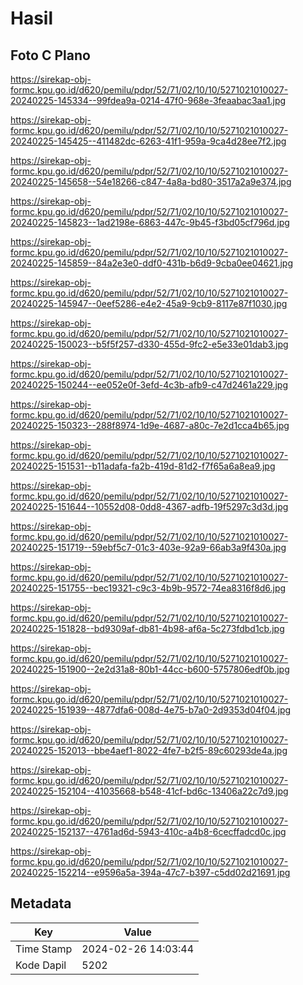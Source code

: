 # Hasil

## Foto C Plano

https://sirekap-obj-formc.kpu.go.id/d620/pemilu/pdpr/52/71/02/10/10/5271021010027-20240225-145334--99fdea9a-0214-47f0-968e-3feaabac3aa1.jpg

https://sirekap-obj-formc.kpu.go.id/d620/pemilu/pdpr/52/71/02/10/10/5271021010027-20240225-145425--411482dc-6263-41f1-959a-9ca4d28ee7f2.jpg

https://sirekap-obj-formc.kpu.go.id/d620/pemilu/pdpr/52/71/02/10/10/5271021010027-20240225-145658--54e18266-c847-4a8a-bd80-3517a2a9e374.jpg

https://sirekap-obj-formc.kpu.go.id/d620/pemilu/pdpr/52/71/02/10/10/5271021010027-20240225-145823--1ad2198e-6863-447c-9b45-f3bd05cf796d.jpg

https://sirekap-obj-formc.kpu.go.id/d620/pemilu/pdpr/52/71/02/10/10/5271021010027-20240225-145859--84a2e3e0-ddf0-431b-b6d9-9cba0ee04621.jpg

https://sirekap-obj-formc.kpu.go.id/d620/pemilu/pdpr/52/71/02/10/10/5271021010027-20240225-145947--0eef5286-e4e2-45a9-9cb9-8117e87f1030.jpg

https://sirekap-obj-formc.kpu.go.id/d620/pemilu/pdpr/52/71/02/10/10/5271021010027-20240225-150023--b5f5f257-d330-455d-9fc2-e5e33e01dab3.jpg

https://sirekap-obj-formc.kpu.go.id/d620/pemilu/pdpr/52/71/02/10/10/5271021010027-20240225-150244--ee052e0f-3efd-4c3b-afb9-c47d2461a229.jpg

https://sirekap-obj-formc.kpu.go.id/d620/pemilu/pdpr/52/71/02/10/10/5271021010027-20240225-150323--288f8974-1d9e-4687-a80c-7e2d1cca4b65.jpg

https://sirekap-obj-formc.kpu.go.id/d620/pemilu/pdpr/52/71/02/10/10/5271021010027-20240225-151531--b11adafa-fa2b-419d-81d2-f7f65a6a8ea9.jpg

https://sirekap-obj-formc.kpu.go.id/d620/pemilu/pdpr/52/71/02/10/10/5271021010027-20240225-151644--10552d08-0dd8-4367-adfb-19f5297c3d3d.jpg

https://sirekap-obj-formc.kpu.go.id/d620/pemilu/pdpr/52/71/02/10/10/5271021010027-20240225-151719--59ebf5c7-01c3-403e-92a9-66ab3a9f430a.jpg

https://sirekap-obj-formc.kpu.go.id/d620/pemilu/pdpr/52/71/02/10/10/5271021010027-20240225-151755--bec19321-c9c3-4b9b-9572-74ea8316f8d6.jpg

https://sirekap-obj-formc.kpu.go.id/d620/pemilu/pdpr/52/71/02/10/10/5271021010027-20240225-151828--bd9309af-db81-4b98-af6a-5c273fdbd1cb.jpg

https://sirekap-obj-formc.kpu.go.id/d620/pemilu/pdpr/52/71/02/10/10/5271021010027-20240225-151900--2e2d31a8-80b1-44cc-b600-5757806edf0b.jpg

https://sirekap-obj-formc.kpu.go.id/d620/pemilu/pdpr/52/71/02/10/10/5271021010027-20240225-151939--4877dfa6-008d-4e75-b7a0-2d9353d04f04.jpg

https://sirekap-obj-formc.kpu.go.id/d620/pemilu/pdpr/52/71/02/10/10/5271021010027-20240225-152013--bbe4aef1-8022-4fe7-b2f5-89c60293de4a.jpg

https://sirekap-obj-formc.kpu.go.id/d620/pemilu/pdpr/52/71/02/10/10/5271021010027-20240225-152104--41035668-b548-41cf-bd6c-13406a22c7d9.jpg

https://sirekap-obj-formc.kpu.go.id/d620/pemilu/pdpr/52/71/02/10/10/5271021010027-20240225-152137--4761ad6d-5943-410c-a4b8-6cecffadcd0c.jpg

https://sirekap-obj-formc.kpu.go.id/d620/pemilu/pdpr/52/71/02/10/10/5271021010027-20240225-152214--e9596a5a-394a-47c7-b397-c5dd02d21691.jpg


## Metadata

| Key        | Value               |
| ---------- | ------------------- |
| Time Stamp | 2024-02-26 14:03:44 |
| Kode Dapil | 5202                |



